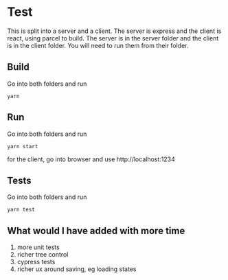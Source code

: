 # Test

This is split into a server and a client. The server is express and the client is react, using parcel to build.
The server is in the server folder and the client is in the client folder. You will need to run them from their folder.

## Build
Go into both folders and run

`yarn`  


## Run
Go into both folders and run

`yarn start`  

for the client, go into browser and use http://localhost:1234

## Tests
Go into both folders and run

`yarn test`

## What would I have added with more time
1. more unit tests
2. richer tree control
3. cypress tests
4. richer ux around saving, eg loading states



